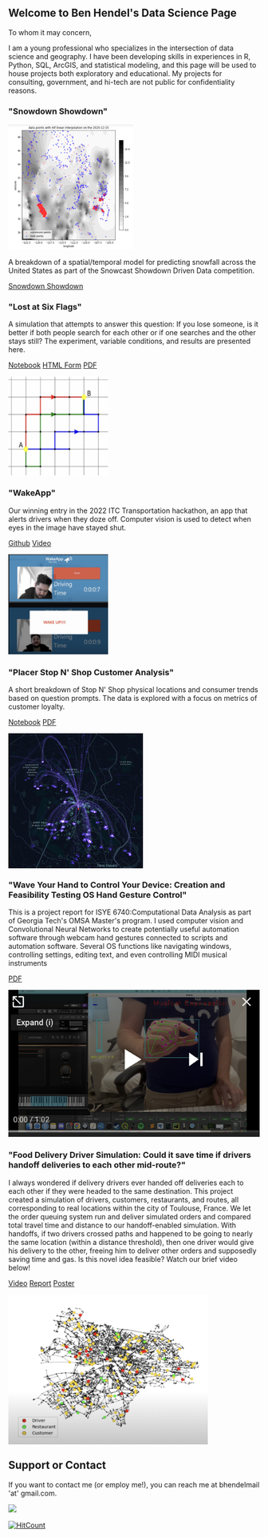 ## Welcome to Ben Hendel's Data Science Page

To whom it may concern, 

I am a young professional who specializes in the intersection of data science and geography. I have been developing skills in experiences in R, Python, SQL, ArcGIS, and statistical modeling, and this page will be used to house projects both exploratory and educational. My projects for consulting, government, and hi-tech are not public for confidentiality reasons.

### "Snowdown Showdown" 


<img src="thumbnail1.png" width=250 height=250>

A breakdown of a spatial/temporal model for predicting snowfall across the United States as part of the Snowcast Showdown Driven Data competition.

<a href="Snowdown Showdown.pdf">Snowdown Showdown</a>


### "Lost at Six Flags"

A simulation that attempts to answer this question: If you lose someone, is it better if both people search for each other or if one searches and the other stays still? The experiment, variable conditions, and results are presented here.

<a href="Lost_At_SixFlags.ipynb">Notebook</a>
<a href="Lost_At_SixFlags.html">HTML Form</a>
<a href="Lost_At_SixFlags.pdf">PDF</a> 

<img src="thumbnail2.png" width=200 height=200 align="middle">

### "WakeApp"

Our winning entry in the 2022 ITC Transportation hackathon, an app that alerts drivers when they doze off. Computer vision is used to detect when eyes in the image have stayed shut.

<a href="https://github.com/Rtutorials/WakeApp-Backend">Github</a> 
<a href="https://youtu.be/fTslVKN8JVU">Video</a> 

<img src="thumbnail3.png" width=200 height=200 align="bottom">


### "Placer Stop N' Shop Customer Analysis"

A short breakdown of Stop N' Shop physical locations and consumer trends based on question prompts. The data is explored with a focus on metrics of customer loyalty.


<a href="Placer.ipynb">Notebook</a>
<a href="Placer.pdf">PDF</a> 

<img src="thumbnail6.png" width=270 height=270 align="middle">


### "Wave Your Hand to Control Your Device: Creation and Feasibility Testing OS Hand Gesture Control"

This is a project report for ISYE 6740:Computational Data Analysis as part of Georgia Tech's OMSA Master's program. I used computer vision and Convolutional Neural Networks to create potentially useful automation software through webcam hand gestures connected to scripts and automation software. Several OS functions like navigating windows, controlling settings, editing text, and even controlling MIDI musical instruments

<a href="HandGestureControlProject.pdf">PDF</a> 

[![Watch the video](https://raw.githubusercontent.com/Rtutorials/Sta141BH/master/thumbnail5.png)](https://www.youtube.com/watch?v=urhchWXmdgU)


### "Food Delivery Driver Simulation: Could it save time if drivers handoff deliveries to each other mid-route?"

I always wondered if delivery drivers ever handed off deliveries each to each other if they were headed to the same destination. This project created a simulation of drivers, customers, restaurants, and routes, all corresponding to real locations within the city of Toulouse, France. We let the order queuing system run and deliver simulated orders and compared total travel time and distance to our handoff-enabled simulation. With handoffs, if two drivers crossed paths and happened to be going to nearly the same location (within a distance threshold), then one driver would give his delivery to the other, freeing him to deliver other orders and supposedly saving time and gas. Is this novel idea feasible? Watch our brief video below!

<a href="https://www.youtube.com/watch?v=y78mOG4ni5g">Video</a>
[Report](https://github.com/Rtutorials/DeliverySimulation/blob/main/team171report.pdf)
[Poster](https://github.com/Rtutorials/DeliverySimulation/blob/main/team171poster.pdf)



<img src="thumbnail7.png" width=400 height=300 align="middle">



## Support or Contact
 If you want to contact me (or employ me!), you can reach me at bhendelmail 'at' gmail.com. 

 ![](https://hit.yhype.me/github/profile?user_id=19825656)

 [![HitCount](https://hits.dwyl.com/Rtutorials/Rtutorials/Rtutorials.svg?style=flat-square&show=unique)](http://hits.dwyl.com/Rtutorials/Rtutorials/Rtutorials)
